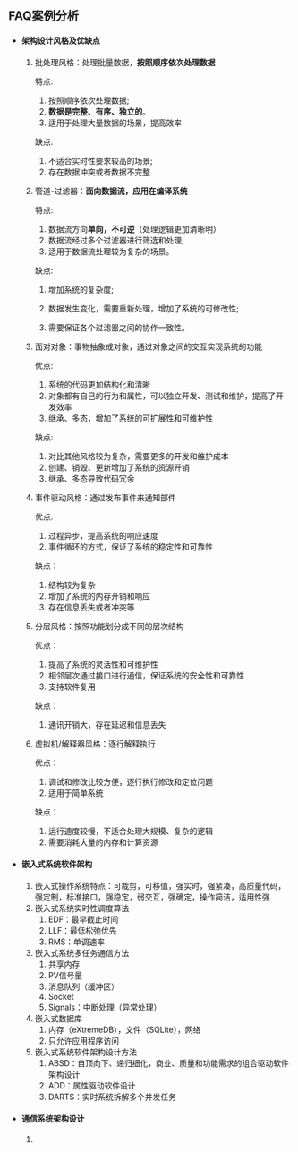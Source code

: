 ## FAQ案例分析

- #### **架构设计风格及优缺点**

  1. 批处理风格：处理批量数据，**按照顺序依次处理数据**

     特点:

     1. 按照顺序依次处理数据;
     2. **数据是完整、有序、独立的**。
     3. 适用于处理大量数据的场景，提高效率

     缺点:

     1. 不适合实时性要求较高的场景;
     2. 存在数据冲突或者数据不完整

  2. 管道-过滤器：**面向数据流，应用在编译系统**

     特点:

     1. 数据流方向**单向，不可逆**（处理逻辑更加清晰明）
     2. 数据流经过多个过滤器进行筛选和处理;
     3. 适用于数据流处理较为复杂的场景。

     缺点:

     1. 增加系统的复杂度;

     2. 数据发生变化，需要重新处理，增加了系统的可修改性;

     3. 需要保证各个过滤器之间的协作一致性。
  
  3. 面对对象：事物抽象成对象，通过对象之间的交互实现系统的功能
  
      优点:
  
     1. 系统的代码更加结构化和清晰
     2. 对象都有自己的行为和属性，可以独立开发、测试和维护，提高了开发效率
     3. 继承、多态，增加了系统的可扩展性和可维护性
  
      缺点:
  
     1. 对比其他风格较为复杂，需要更多的开发和维护成本
     2. 创建、销毁、更新增加了系统的资源开销
     3. 继承、多态导致代码冗余
  
  4. 事件驱动风格：通过发布事件来通知部件
  
     优点:
  
     1. 过程异步，提高系统的响应速度
     2. 事件循环的方式，保证了系统的稳定性和可靠性
  
     缺点：
  
     1. 结构较为复杂
     2. 增加了系统的内存开销和响应
     3. 存在信息丢失或者冲突等
  
  5. 分层风格：按照功能划分成不同的层次结构
  
     优点：
  
     1. 提高了系统的灵活性和可维护性
     2. 相邻层次通过接口进行通信，保证系统的安全性和可靠性
     3. 支持软件复用
  
     缺点：
  
     1. 通讯开销大，存在延迟和信息丢失
  
  6. 虚拟机/解释器风格：逐行解释执行
  
     优点：
  
     1. 调试和修改比较方便，逐行执行修改和定位问题
     2. 适用于简单系统
  
     缺点：
  
     1. 运行速度较慢，不适合处理大规模、复杂的逻辑
     2. 需要消耗大量的内存和计算资源
     
     
  
- #### **嵌入式系统软件架构**
  
  1. 嵌入式操作系统特点：可裁剪，可移值，强实时，强紧凑，高质量代码，强定制，标准接口，强稳定，弱交互，强确定，操作简洁，适用性强
  2. 嵌入式系统实时性调度算法
     1. EDF：最早截止时间
     2. LLF：最低松弛优先
     3. RMS：单调速率
  3. 嵌入式系统多任务通信方法
     1. 共享内存
     2. PV信号量
     3. 消息队列（缓冲区）
     4. Socket
     5. Signals：中断处理（异常处理）
  4. 嵌入式数据库
     1. 内存（eXtremeDB），文件（SQLite），网络
     2. 只允许应用程序访问
  5. 嵌入式系统软件架构设计方法
     1. ABSD：自顶向下、递归细化，商业、质量和功能需求的组合驱动软件架构设计
     2. ADD：属性驱动软件设计
     3. DARTS：实时系统拆解多个并发任务
  
- #### **通信系统架构设计**
  
  1. 



